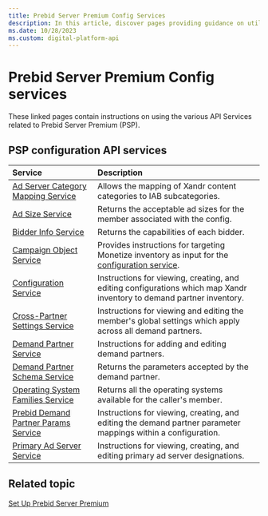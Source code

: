 ```yaml
---
title: Prebid Server Premium Config Services
description: In this article, discover pages providing guidance on utilizing different API services related to Prebid Server Premium (PSP).
ms.date: 10/28/2023
ms.custom: digital-platform-api
---
```


# Prebid Server Premium Config services

These linked pages contain instructions on using the various API Services related to Prebid Server Premium (PSP).

## PSP configuration API services

| Service | Description |
|:---|:---|
| [Ad Server Category Mapping Service](adserver-category-mapping-service.md) | Allows the mapping of Xandr content categories to IAB subcategories. |
| [Ad Size Service](ad-sizes-service.md) | Returns the acceptable ad sizes for the member associated with the config. |
| [Bidder Info Service](bidder-info-service.md) | Returns the capabilities of each bidder. |
| [Campaign Object Service](campaign-object-service.md) | Provides instructions for targeting Monetize inventory as input for the [configuration service](config-service.md). |
| [Configuration Service](config-service.md) | Instructions for viewing, creating, and editing configurations which map Xandr inventory to demand partner inventory. |
| [Cross-Partner Settings Service](cross-partner-settings-service.md) | Instructions for viewing and editing the member's global settings which apply across all demand partners. |
| [Demand Partner Service](demand-partner-service.md) | Instructions for adding and editing demand partners. |
| [Demand Partner Schema Service](demand-partner-schema-service.md) | Returns the parameters accepted by the demand partner. |
| [Operating System Families Service](operating-system-families-service.md) | Returns all the operating systems available for the caller's member. |
| [Prebid Demand Partner Params Service](prebid-demand-partner-params-service.md) | Instructions for viewing, creating, and editing the demand partner parameter mappings within a configuration. |
| [Primary Ad Server Service](primary-ad-server-service.md) | Instructions for viewing, creating, and editing primary ad server designations. |

## Related topic

[Set Up Prebid Server Premium](../monetize/set-up-prebid-server-premium.md)
